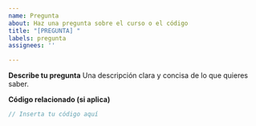 ```yaml
---
name: Pregunta
about: Haz una pregunta sobre el curso o el código
title: "[PREGUNTA] "
labels: pregunta
assignees: ''

---
```


**Describe tu pregunta**
Una descripción clara y concisa de lo que quieres saber.

**Código relacionado (si aplica)**
```java
// Inserta tu código aquí


